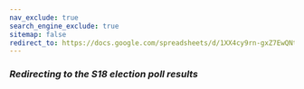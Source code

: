 ```yaml
---
nav_exclude: true
search_engine_exclude: true
sitemap: false
redirect_to: https://docs.google.com/spreadsheets/d/1XX4cy9rn-gxZ7EwQNtZBGVcAGZGOKspWlXUcqZs2Xfo/edit?usp=sharing
---
```


### ***Redirecting to the S18 election poll results***
